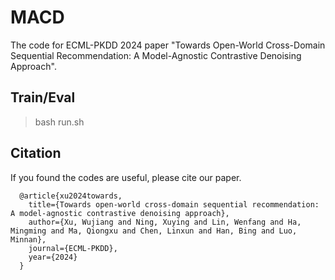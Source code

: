 # MACD
The code for ECML-PKDD 2024 paper "Towards Open-World Cross-Domain Sequential Recommendation: A Model-Agnostic Contrastive Denoising Approach".

## Train/Eval
>bash run.sh

## Citation

If you found the codes are useful, please cite our paper.

      @article{xu2024towards,
        title={Towards open-world cross-domain sequential recommendation: A model-agnostic contrastive denoising approach},
        author={Xu, Wujiang and Ning, Xuying and Lin, Wenfang and Ha, Mingming and Ma, Qiongxu and Chen, Linxun and Han, Bing and Luo, Minnan},
        journal={ECML-PKDD},
        year={2024}
      }
